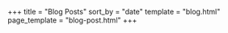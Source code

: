 +++
title = "Blog Posts"
sort_by = "date"
template = "blog.html"
page_template = "blog-post.html"
+++
